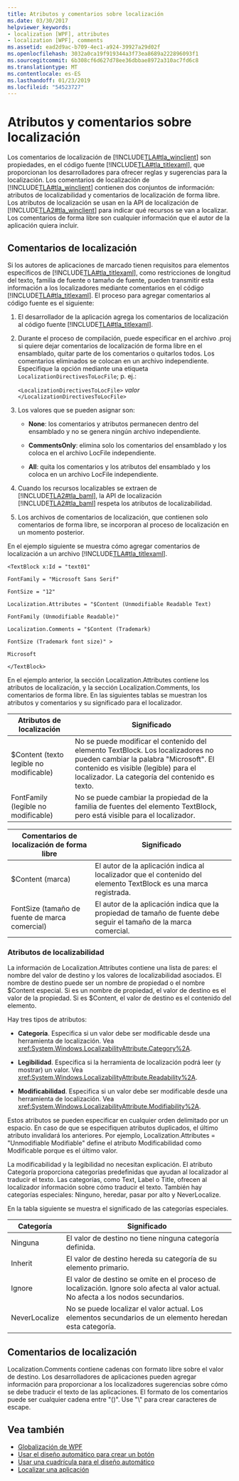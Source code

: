 ```yaml
---
title: Atributos y comentarios sobre localización
ms.date: 03/30/2017
helpviewer_keywords:
- localization [WPF], attributes
- localization [WPF], comments
ms.assetid: ead2d9ac-b709-4ec1-a924-39927a29d02f
ms.openlocfilehash: 3032a0ca19f919344a3f73ea8689a222896093f1
ms.sourcegitcommit: 6b308cf6d627d78ee36dbbae8972a310ac7fd6c8
ms.translationtype: MT
ms.contentlocale: es-ES
ms.lasthandoff: 01/23/2019
ms.locfileid: "54523727"
---
```

# <a name="localization-attributes-and-comments"></a>Atributos y comentarios sobre localización
Los comentarios de localización de [!INCLUDE[TLA#tla_winclient](../../../../includes/tlasharptla-winclient-md.md)] son propiedades, en el código fuente [!INCLUDE[TLA#tla_titlexaml](../../../../includes/tlasharptla-titlexaml-md.md)], que proporcionan los desarrolladores para ofrecer reglas y sugerencias para la localización. Los comentarios de localización de [!INCLUDE[TLA#tla_winclient](../../../../includes/tlasharptla-winclient-md.md)] contienen dos conjuntos de información: atributos de localizabilidad y comentarios de localización de forma libre. Los atributos de localización se usan en la API de localización de [!INCLUDE[TLA2#tla_winclient](../../../../includes/tla2sharptla-winclient-md.md)] para indicar qué recursos se van a localizar. Los comentarios de forma libre son cualquier información que el autor de la aplicación quiera incluir.  
  

  
<a name="Localizer_Comments_"></a>   
## <a name="localization-comments"></a>Comentarios de localización  
 Si los autores de aplicaciones de marcado tienen requisitos para elementos específicos de [!INCLUDE[TLA#tla_titlexaml](../../../../includes/tlasharptla-titlexaml-md.md)], como restricciones de longitud del texto, familia de fuente o tamaño de fuente, pueden transmitir esta información a los localizadores mediante comentarios en el código [!INCLUDE[TLA#tla_titlexaml](../../../../includes/tlasharptla-titlexaml-md.md)]. El proceso para agregar comentarios al código fuente es el siguiente:  
  
1.  El desarrollador de la aplicación agrega los comentarios de localización al código fuente [!INCLUDE[TLA#tla_titlexaml](../../../../includes/tlasharptla-titlexaml-md.md)].  
  
2.  Durante el proceso de compilación, puede especificar en el archivo .proj si quiere dejar comentarios de localización de forma libre en el ensamblado, quitar parte de los comentarios o quitarlos todos. Los comentarios eliminados se colocan en un archivo independiente. Especifique la opción mediante una etiqueta `LocalizationDirectivesToLocFile`; p. ej.:  
  
     `<LocalizationDirectivesToLocFile>` *valor* `</LocalizationDirectivesToLocFile>`  
  
3.  Los valores que se pueden asignar son:  
  
    -   **None**: los comentarios y atributos permanecen dentro del ensamblado y no se genera ningún archivo independiente.  
  
    -   **CommentsOnly**: elimina solo los comentarios del ensamblado y los coloca en el archivo LocFile independiente.  
  
    -   **All**: quita los comentarios y los atributos del ensamblado y los coloca en un archivo LocFile independiente.  
  
4.  Cuando los recursos localizables se extraen de [!INCLUDE[TLA2#tla_baml](../../../../includes/tla2sharptla-baml-md.md)], la API de localización [!INCLUDE[TLA2#tla_baml](../../../../includes/tla2sharptla-baml-md.md)] respeta los atributos de localizabilidad.  
  
5.  Los archivos de comentarios de localización, que contienen solo comentarios de forma libre, se incorporan al proceso de localización en un momento posterior.  
  
 En el ejemplo siguiente se muestra cómo agregar comentarios de localización a un archivo [!INCLUDE[TLA#tla_titlexaml](../../../../includes/tlasharptla-titlexaml-md.md)].  
  
 `<TextBlock x:Id = "text01"`  
  
 `FontFamily = "Microsoft Sans Serif"`  
  
 `FontSize = "12"`  
  
 `Localization.Attributes = "$Content (Unmodifiable Readable Text)`  
  
 `FontFamily (Unmodifiable Readable)"`  
  
 `Localization.Comments = "$Content (Trademark)`  
  
 `FontSize (Trademark font size)" >`  
  
 `Microsoft`  
  
 `</TextBlock>`  
  
 En el ejemplo anterior, la sección Localization.Attributes contiene los atributos de localización, y la sección Localization.Comments, los comentarios de forma libre. En las siguientes tablas se muestran los atributos y comentarios y su significado para el localizador.  
  
|Atributos de localización|Significado|  
|-----------------------------|-------------|  
|$Content (texto legible no modificable)|No se puede modificar el contenido del elemento TextBlock. Los localizadores no pueden cambiar la palabra "Microsoft". El contenido es visible (legible) para el localizador. La categoría del contenido es texto.|  
|FontFamily (legible no modificable)|No se puede cambiar la propiedad de la familia de fuentes del elemento TextBlock, pero está visible para el localizador.|  
  
|Comentarios de localización de forma libre|Significado|  
|--------------------------------------|-------------|  
|$Content (marca)|El autor de la aplicación indica al localizador que el contenido del elemento TextBlock es una marca registrada.|  
|FontSize (tamaño de fuente de marca comercial)|El autor de la aplicación indica que la propiedad de tamaño de fuente debe seguir el tamaño de la marca comercial.|  
  
### <a name="localizability-attributes"></a>Atributos de localizabilidad  
 La información de Localization.Attributes contiene una lista de pares: el nombre del valor de destino y los valores de localizabilidad asociados. El nombre de destino puede ser un nombre de propiedad o el nombre $Content especial. Si es un nombre de propiedad, el valor de destino es el valor de la propiedad. Si es $Content, el valor de destino es el contenido del elemento.  
  
 Hay tres tipos de atributos:  
  
-   **Categoría**. Especifica si un valor debe ser modificable desde una herramienta de localización. Vea <xref:System.Windows.LocalizabilityAttribute.Category%2A>.  
  
-   **Legibilidad**. Especifica si la herramienta de localización podrá leer (y mostrar) un valor. Vea <xref:System.Windows.LocalizabilityAttribute.Readability%2A>.  
  
-   **Modificabilidad**. Especifica si un valor debe ser modificable desde una herramienta de localización. Vea <xref:System.Windows.LocalizabilityAttribute.Modifiability%2A>.  
  
 Estos atributos se pueden especificar en cualquier orden delimitado por un espacio. En caso de que se especifiquen atributos duplicados, el último atributo invalidará los anteriores. Por ejemplo, Localization.Attributes = "Unmodifiable Modifiable" define el atributo Modificabilidad como Modificable porque es el último valor.  
  
 La modificabilidad y la legibilidad no necesitan explicación. El atributo Categoría proporciona categorías predefinidas que ayudan al localizador al traducir el texto. Las categorías, como Text, Label o Title, ofrecen al localizador información sobre cómo traducir el texto. También hay categorías especiales: Ninguno, heredar, pasar por alto y NeverLocalize.  
  
 En la tabla siguiente se muestra el significado de las categorías especiales.  
  
|Categoría|Significado|  
|--------------|-------------|  
|Ninguna|El valor de destino no tiene ninguna categoría definida.|  
|Inherit|El valor de destino hereda su categoría de su elemento primario.|  
|Ignore|El valor de destino se omite en el proceso de localización. Ignore solo afecta al valor actual. No afecta a los nodos secundarios.|  
|NeverLocalize|No se puede localizar el valor actual. Los elementos secundarios de un elemento heredan esta categoría.|  
  
<a name="Localization_Comments"></a>   
## <a name="localization-comments"></a>Comentarios de localización  
 Localization.Comments contiene cadenas con formato libre sobre el valor de destino. Los desarrolladores de aplicaciones pueden agregar información para proporcionar a los localizadores sugerencias sobre cómo se debe traducir el texto de las aplicaciones. El formato de los comentarios puede ser cualquier cadena entre "()". Use "\\" para crear caracteres de escape.  
  
## <a name="see-also"></a>Vea también
- [Globalización de WPF](../../../../docs/framework/wpf/advanced/globalization-for-wpf.md)
- [Usar el diseño automático para crear un botón](../../../../docs/framework/wpf/advanced/how-to-use-automatic-layout-to-create-a-button.md)
- [Usar una cuadrícula para el diseño automático](../../../../docs/framework/wpf/advanced/how-to-use-a-grid-for-automatic-layout.md)
- [Localizar una aplicación](../../../../docs/framework/wpf/advanced/how-to-localize-an-application.md)
